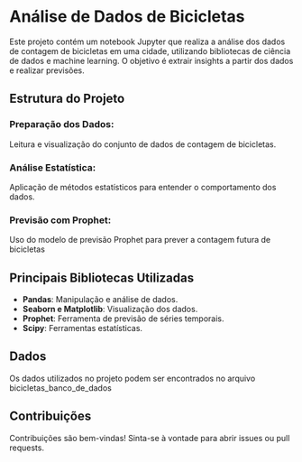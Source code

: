 # Análise de Dados de Bicicletas

Este projeto contém um notebook Jupyter que realiza a análise dos dados de contagem de bicicletas em uma cidade, utilizando bibliotecas de ciência de dados e machine learning. O objetivo é extrair insights a partir dos dados e realizar previsões.

## Estrutura do Projeto

### Preparação dos Dados:
Leitura e visualização do conjunto de dados de contagem de bicicletas.

### Análise Estatística: 
Aplicação de métodos estatísticos para entender o comportamento dos dados.

### Previsão com Prophet: 
Uso do modelo de previsão Prophet para prever a contagem futura de bicicletas

## Principais Bibliotecas Utilizadas
- **Pandas**: Manipulação e análise de dados.
- **Seaborn e Matplotlib**: Visualização dos dados.
- **Prophet**: Ferramenta de previsão de séries temporais.
- **Scipy**: Ferramentas estatísticas.

## Dados
Os dados utilizados no projeto podem ser encontrados no arquivo bicicletas_banco_de_dados
## Contribuições
Contribuições são bem-vindas! Sinta-se à vontade para abrir issues ou pull requests.
